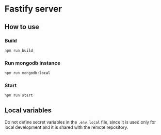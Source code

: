 # Fastify server

## How to use

### Build

```bash
npm run build
```

### Run mongodb instance

```bash
npm run mongodb:local
```

### Start

```bash
npm run start
```

## Local variables

Do not define secret variables in the `.env.local` file, since it is used only for local development and it is shared with the remote repository.